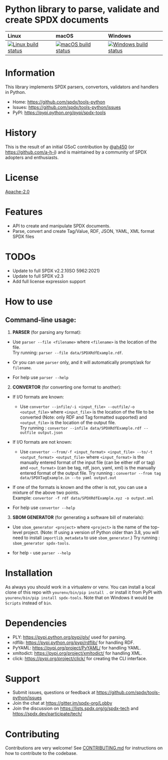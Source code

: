 # Python library to parse, validate and create SPDX documents

| Linux                          | macOS                         | Windows                         |
|:-------------------------------|:------------------------------|:--------------------------------|
| [ ![Linux build status][1]][2] | [![macOS build status][3]][4] | [![Windows build status][5]][6] |

[1]: https://travis-ci.org/spdx/tools-python.svg?branch=master
[2]: https://travis-ci.org/spdx/tools-python
[3]: https://circleci.com/gh/spdx/tools-python/tree/master.svg?style=shield&circle-token=36cca2dfa3639886fc34e22d92495a6773bdae6d
[4]: https://circleci.com/gh/spdx/tools-python/tree/master
[5]: https://ci.appveyor.com/api/projects/status/0bf9glha2yg9x8ef/branch/master?svg=true
[6]: https://ci.appveyor.com/project/spdx/tools-python/branch/master


# Information

This library implements SPDX parsers, convertors, validators and handlers in Python.

- Home: https://github.com/spdx/tools-python
- Issues: https://github.com/spdx/tools-python/issues
- PyPI: https://pypi.python.org/pypi/spdx-tools


# History

This is the result of an initial GSoC contribution by @[ah450](https://github.com/ah450)
(or https://github.com/a-h-i) and is maintained by a community of SPDX adopters and enthusiasts.


# License

[Apache-2.0](LICENSE)


# Features

* API to create and manipulate SPDX documents.
* Parse, convert and create Tag/Value, RDF, JSON, YAML, XML format SPDX files


# TODOs

* Update to full SPDX v2.2.1(ISO 5962:2021)
* Update to full SPDX v2.3
* Add full license expression support


# How to use

## Command-line usage:

1. **PARSER** (for parsing any format):
* Use `parser --file <filename>` where `<filename>` is the location of the file.              
Try running: `parser --file data/SPDXRdfExample.rdf`.

* Or you can use `parser` only, and it will automatically prompt/ask for `filename`.

* For help use `parser --help`


2. **CONVERTOR** (for converting one format to another):
* If I/O formats are known:

    * Use `convertor --infile/-i <input_file> --outfile/-o <output_file>` where `<input_file>` is the location of the file to be converted
    (Note: only RDF and Tag formatted supported) and `<output_file>` is the location of the output file.  
    Try running : `convertor --infile data/SPDXRdfExample.rdf --outfile output.json` 

* If I/O formats are not known:

    * Use `convertor --from/-f <input_format> <input_file> --to/-t <output_format> <output_file>` where `<input_format>` is the manually entered format of the input file (can be either rdf or tag)
    and `<out_format>` (can be tag, rdf, json, yaml, xml) is the manually entered format of the output file. 
    Try running : `convertor --from tag data/SPDXTagExample.in --to yaml output.out` 

* If one of the formats is known and the other is not, you can use a mixture of the above two points.  
Example: `convertor -f rdf data/SPDXRdfExample.xyz -o output.xml`

* For help use `convertor --help`

3. **SBOM GENERATOR** (for generating a software bill of materials):
* Use   `sbom_generator <project>`   where  `<project>`  is the name of the top-level project.
(Note: If using a version of Python older than 3.8, you will need to install `importlib_metadata` to use `sbom_generator`.)
Try running :   `sbom_generator spdx-tools`.

* for help - use `parser --help`


# Installation

As always you should work in a virtualenv or venv. You can install a local clone
of this repo with `yourenv/bin/pip install .` or install it from PyPI with
`yourenv/bin/pip install spdx-tools`. Note that on Windows it would be `Scripts`
instead of `bin`.


# Dependencies

* PLY: https://pypi.python.org/pypi/ply/ used for parsing.
* rdflib: https://pypi.python.org/pypi/rdflib/ for handling RDF.
* PyYAML: https://pypi.org/project/PyYAML/ for handling YAML.
* xmltodict: https://pypi.org/project/xmltodict/ for handling XML.
* click: https://pypi.org/project/click/ for creating the CLI interface.


# Support

* Submit issues, questions or feedback at https://github.com/spdx/tools-python/issues
* Join the chat at https://gitter.im/spdx-org/Lobby
* Join the discussion on https://lists.spdx.org/g/spdx-tech and
  https://spdx.dev/participate/tech/

# Contributing

Contributions are very welcome! See [CONTRIBUTING.md](./CONTRIBUTING.md) for instructions on how to contribute to the codebase.

